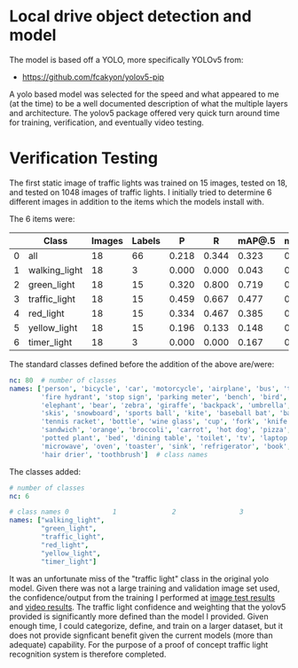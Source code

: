# Local drive object detection and model

The model is based off a YOLO, more specifically YOLOv5 from:
- https://github.com/fcakyon/yolov5-pip

A yolo based model was selected for the speed and what appeared to me (at the time) to be a well documented description of what the multiple layers and architecture. The yolov5 package offered very quick turn around time for training, verification, and eventually video testing. 

# Verification Testing

The first static image of traffic lights was trained on 15 images, tested on 18, and tested on 1048 images of traffic lights. I initially tried to determine 6 different images in addition to the items which the models install with. 

The 6 items were: 

| 	|Class           | 	      Images |   	Labels| 	P  | 	R      | 	mAP@.5| 	mAP@.5:.95|
| - | ---            | ------------- | -------- | --   | -       | ------ | ----------- |
|0  |  all           | 	  18         | 	66      | 0.218|  	0.344| 	 0.323|        0.117|
|1  |	 walking_light | 	  18         | 	3       | 0.000| 	  0.000| 	 0.043| 	     0.010|
|2  |  green_light   | 	  18         | 	15      | 0.320|  	0.800| 	 0.719| 	     0.278|
|3  |  traffic_light | 	  18         | 	15      | 0.459| 	  0.667| 	 0.477| 	     0.215|
|4  |  red_light     | 	  18         | 	15      | 0.334| 	  0.467| 	 0.385|   	   0.117|
|5  |  yellow_light  | 	  18         | 	15      | 0.196| 	  0.133| 	 0.148|   	   0.043|
|6  |  timer_light   |    18         | 	3       | 0.000| 	  0.000| 	 0.167|  	     0.037|

The standard classes defined before the addition of the above are/were:

```yaml
nc: 80  # number of classes
names: ['person', 'bicycle', 'car', 'motorcycle', 'airplane', 'bus', 'train', 'truck', 'boat', 'traffic light',
        'fire hydrant', 'stop sign', 'parking meter', 'bench', 'bird', 'cat', 'dog', 'horse', 'sheep', 'cow',
        'elephant', 'bear', 'zebra', 'giraffe', 'backpack', 'umbrella', 'handbag', 'tie', 'suitcase', 'frisbee',
        'skis', 'snowboard', 'sports ball', 'kite', 'baseball bat', 'baseball glove', 'skateboard', 'surfboard',
        'tennis racket', 'bottle', 'wine glass', 'cup', 'fork', 'knife', 'spoon', 'bowl', 'banana', 'apple',
        'sandwich', 'orange', 'broccoli', 'carrot', 'hot dog', 'pizza', 'donut', 'cake', 'chair', 'couch',
        'potted plant', 'bed', 'dining table', 'toilet', 'tv', 'laptop', 'mouse', 'remote', 'keyboard', 'cell phone',
        'microwave', 'oven', 'toaster', 'sink', 'refrigerator', 'book', 'clock', 'vase', 'scissors', 'teddy bear',
        'hair drier', 'toothbrush']  # class names
```

The classes added:

```yaml 
# number of classes
nc: 6

# class names 0           1              2                3            4               5
names: ["walking_light",
        "green_light",
        "traffic_light",
        "red_light",
        "yellow_light",
        "timer_light"]
```

It was an unfortunate miss of the "traffic light" class in the original yolo model. Given there was not a large training and validation image set used, the confidence/output from the training I performed at [image test results](./test_results_imgs/) and [video results](./test_results_video/). The traffic light confidence and weighting that the yolov5 provided is significantly more defined than the model I provided. Given enough time, I could categorize, define, and train on a larger dataset, but it does not provide signficant benefit given the current models (more than adequate) capability. For the purpose of a proof of concept traffic light recognition system is therefore completed.
